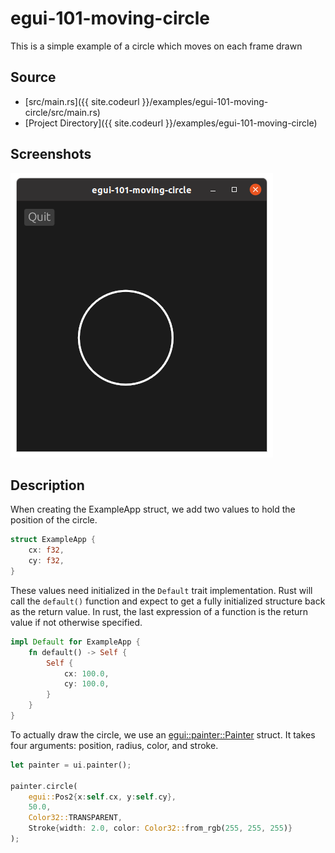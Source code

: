 
# egui-101-moving-circle

This is a simple example of a circle which moves on each frame drawn

## Source
- [src/main.rs]({{ site.codeurl }}/examples/egui-101-moving-circle/src/main.rs)
- [Project Directory]({{ site.codeurl }}/examples/egui-101-moving-circle)


## Screenshots

![Screenshot](screen1.png)

## Description

When creating the ExampleApp struct, we add two values to hold the position of the circle. 

```rust
struct ExampleApp {
    cx: f32,
    cy: f32,
}
```

These values need initialized in the `Default` trait implementation. Rust will call the `default()` function and expect to get a fully initialized structure back as the return value.  In rust, the last expression of a function is the return value if not otherwise specified.

```rust
impl Default for ExampleApp {
    fn default() -> Self {
        Self {
            cx: 100.0,
            cy: 100.0,
        }
    }
}
```

To actually draw the circle, we use an [egui::painter::Painter](https://docs.rs/egui/latest/egui/struct.Painter.html#method.circle) struct.  It takes four arguments: position, radius, color, and stroke.

```rust
let painter = ui.painter();

painter.circle(
    egui::Pos2{x:self.cx, y:self.cy}, 
    50.0, 
    Color32::TRANSPARENT, 
    Stroke{width: 2.0, color: Color32::from_rgb(255, 255, 255)}
);
```



